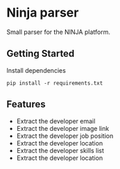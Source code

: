 # Ninja parser

Small parser for the NINJA platform.

## Getting Started

Install dependencies
```
pip install -r requirements.txt
```

## Features

- Extract the developer email
- Extract the developer image link
- Extract the developer job position
- Extract the developer location
- Extract the developer skills list
- Extract the developer location